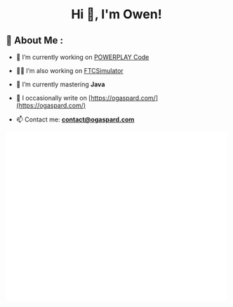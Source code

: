 <h1 align="center">Hi 👋, I'm Owen!</h1>

## 💫 About Me :
- 🔭 I’m currently working on [POWERPLAY Code](https://github.com/jesuitbluejays/)

- ✍🏼 I’m also working on [FTCSimulator](https://ftcsimulator.com)

- 🌱 I’m currently mastering **Java**

- 📝 I occasionally write on [https://ogaspard.com/](https://ogaspard.com/)

- 📫 Contact me: **[contact@ogaspard.com](mailto:contact@ogaspard.com)**

<img src="/github-metrics.svg" alt="Metrics" width="600">
